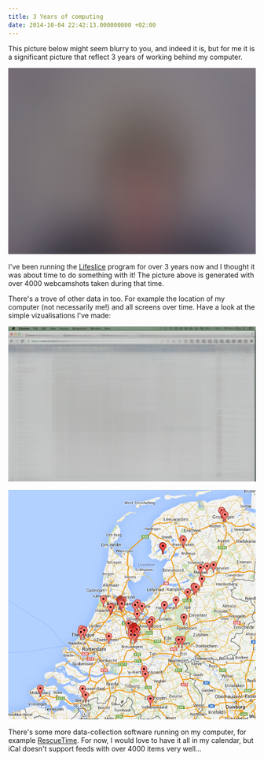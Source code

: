 ```yaml
---
title: 3 Years of computing
date: 2014-10-04 22:42:13.000000000 +02:00
---
```

This picture below might seem blurry to you, and indeed it is, but for me it is a significant picture that reflect 3 years of working behind my computer.  

![average-webcam-shot](/img/joost.png)

I've been running the [Lifeslice](https://github.com/wanderingstan/Lifeslice) program for over 3 years now and I thought it was about time to do something with it! The picture above is generated with over 4000 webcamshots taken during that time.

There's a trove of other data in too. For example the location of my computer (not necessarily me!) and all screens over time. Have a look at the simple vizualisations I've made:  

![screen](/img/screen-1024x640.png)

![joost](/img/joost1.png)

There's some more data-collection software running on my computer, for example [RescueTime](https://www.rescuetime.com/). For now, I would love to have it all in my calendar, but iCal doesn't support feeds with over 4000 items very well...
